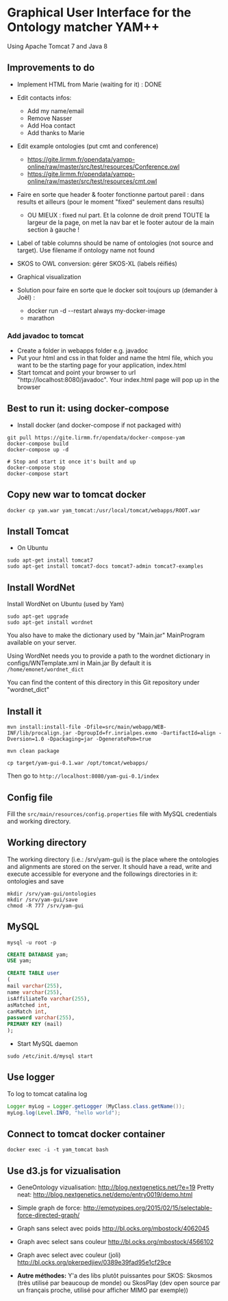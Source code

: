 # Graphical User Interface for the Ontology matcher YAM++

Using Apache Tomcat 7 and Java 8

## Improvements to do


* Implement HTML from Marie (waiting for it) : DONE
* Edit contacts infos:
  * Add my name/email
  * Remove Nasser
  * Add Hoa contact
  * Add thanks to Marie
* Edit example ontologies (put cmt and conference)
  * https://gite.lirmm.fr/opendata/yampp-online/raw/master/src/test/resources/Conference.owl
  * https://gite.lirmm.fr/opendata/yampp-online/raw/master/src/test/resources/cmt.owl

* Faire en sorte que header & footer fonctionne partout pareil : dans results et ailleurs (pour le moment "fixed" seulement dans results)
  * OU MIEUX : fixed nul part. Et la colonne de droit prend TOUTE la largeur de la page, on met la nav bar et le footer autour de la main section à gauche !

* Label of table columns should be name of ontologies (not source and target). Use filename if ontology name not found
* SKOS to OWL conversion: gérer SKOS-XL (labels réifiés)
* Graphical visualization 
* Solution pour faire en sorte que le docker soit toujours up (demander à Joël) : 

  * docker run -d --restart always my-docker-image
  * marathon

### Add javadoc to tomcat

* Create a folder in webapps folder e.g. javadoc
* Put your html and css in that folder and name the html file, which you want to be the starting page for your application, index.html
* Start tomcat and point your browser to url "http://localhost:8080/javadoc". Your index.html page will pop up in the browser

## Best to run it: using docker-compose

* Install docker (and docker-compose if not packaged with)

```shell
git pull https://gite.lirmm.fr/opendata/docker-compose-yam
docker-compose build
docker-compose up -d

# Stop and start it once it's built and up
docker-compose stop
docker-compose start
```

## Copy new war to tomcat docker

```
docker cp yam.war yam_tomcat:/usr/local/tomcat/webapps/ROOT.war
```

## Install Tomcat

* On Ubuntu

```shell
sudo apt-get install tomcat7
sudo apt-get install tomcat7-docs tomcat7-admin tomcat7-examples
```

## Install WordNet

Install WordNet on Ubuntu (used by Yam)

```shell
sudo apt-get upgrade
sudo apt-get install wordnet
```

You also have to make the dictionary used by "Main.jar" MainProgram available on your server.

Using WordNet needs you to provide a path to the wordnet dictionary in configs/WNTemplate.xml in Main.jar
By default it is `/home/emonet/wordnet_dict`

You can find the content of this directory in this Git repository under "wordnet_dict"

## Install it

```shell
mvn install:install-file -Dfile=src/main/webapp/WEB-INF/lib/procalign.jar -DgroupId=fr.inrialpes.exmo -DartifactId=align -Dversion=1.0 -Dpackaging=jar -DgeneratePom=true

mvn clean package

cp target/yam-gui-0.1.war /opt/tomcat/webapps/
```

Then go to `http://localhost:8080/yam-gui-0.1/index`


## Config file

Fill the `src/main/resources/config.properties` file with MySQL credentials and working directory.

## Working directory

The working directory (i.e.: /srv/yam-gui) is the place where the ontologies and alignments are stored on the server. It should have a read, write and execute accessible for everyone and the followings directories in it: ontologies and save

```shell
mkdir /srv/yam-gui/ontologies
mkdir /srv/yam-gui/save
chmod -R 777 /srv/yam-gui
```

## MySQL

`mysql -u root -p`

```sql
CREATE DATABASE yam;
USE	yam;

CREATE TABLE user
(
mail varchar(255),
name varchar(255),
isAffiliateTo varchar(255),
asMatched int,
canMatch int,
password varchar(255),
PRIMARY KEY (mail)
);
```

* Start MySQL daemon

`sudo /etc/init.d/mysql start`


## Use logger

To log to tomcat catalina log
```java
Logger myLog = Logger.getLogger (MyClass.class.getName());
myLog.log(Level.INFO, "hello world");
```

## Connect to tomcat docker container

```
docker exec -i -t yam_tomcat bash
```

## Use d3.js for vizualisation

<script src="https://d3js.org/d3.v4.min.js"></script>

* GeneOntology vizualisation: http://blog.nextgenetics.net/?e=19
  Pretty neat: http://blog.nextgenetics.net/demo/entry0019/demo.html

* Simple graph de force:
  http://emptypipes.org/2015/02/15/selectable-force-directed-graph/

* Graph sans select avec poids
  http://bl.ocks.org/mbostock/4062045

* Graph avec select sans couleur
  http://bl.ocks.org/mbostock/4566102

* Graph avec select avec couleur (joli)
  http://bl.ocks.org/pkerpedjiev/0389e39fad95e1cf29ce

* **Autre méthodes:**
  Y'a des libs plutôt puissantes pour SKOS: Skosmos (très utilisé par beaucoup de monde) ou SkosPlay (dev open source par un français proche, utilisé pour afficher MIMO par exemple))
